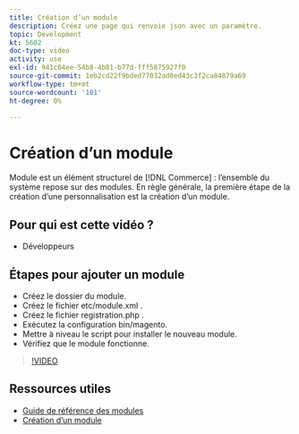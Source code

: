 ```yaml
---
title: Création d’un module
description: Créez une page qui renvoie json avec un paramètre.
topic: Development
kt: 5602
doc-type: video
activity: use
exl-id: 941c04ee-54b8-4b81-b77d-fff5875927f0
source-git-commit: 1eb2cd22f9bded77032ad0ed43c3f2ca84879a69
workflow-type: tm+mt
source-wordcount: '101'
ht-degree: 0%

---
```


# Création d’un module

Module est un élément structurel de [!DNL Commerce] : l’ensemble du système repose sur des modules. En règle générale, la première étape de la création d’une personnalisation est la création d’un module.

## Pour qui est cette vidéo ?

- Développeurs

## Étapes pour ajouter un module

- Créez le dossier du module.
- Créez le fichier etc/module.xml .
- Créez le fichier registration.php .
- Exécutez la configuration bin/magento.
- Mettre à niveau le script pour installer le nouveau module.
- Vérifiez que le module fonctionne.

>[!VIDEO](https://video.tv.adobe.com/v/35792?quality=12&learn=on)

## Ressources utiles

- [Guide de référence des modules](https://devdocs.magento.com/guides/v2.4/mrg/intro.html)
- [Création d’un module](https://devdocs.magento.com/videos/fundamentals/create-a-new-module/)

